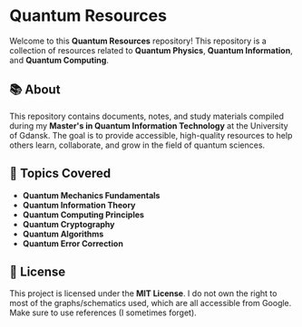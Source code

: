 # Quantum Resources

Welcome to this **Quantum Resources** repository! This repository is a collection of resources related to **Quantum Physics**, **Quantum Information**, and **Quantum Computing**.

## 📚 About

This repository contains documents, notes, and study materials compiled during my **Master's in Quantum Information Technology** at the University of Gdansk. The goal is to provide accessible, high-quality resources to help others learn, collaborate, and grow in the field of quantum sciences.

## 🚀 Topics Covered
- **Quantum Mechanics Fundamentals**
- **Quantum Information Theory**
- **Quantum Computing Principles**
- **Quantum Cryptography**
- **Quantum Algorithms**
- **Quantum Error Correction**

## 📜 License
This project is licensed under the **MIT License**.
I do not own the right to most of the graphs/schematics used, which are all accessible from Google. Make sure to use references (I sometimes forget).
